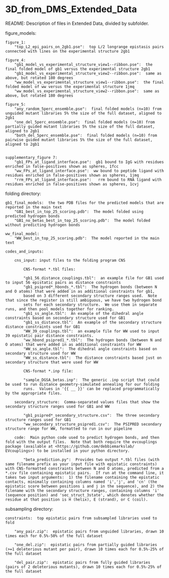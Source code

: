 # 3D_from_DMS_Extended_Data

README:  Description of files in Extended Data, divided by subfolder.


figure_models:

    figure_1:
        "top_L2_epi_pairs_on_2gb1.pse":  top L/2 longrange epistasis pairs connected with lines on the experimental structure 2gb1

    figure_4:
        "gb1_model_vs_experimental_structure_view1--ribbon.pse":  the final folded model of gb1 versus the experimental structure 2gb1
        "gb1_model_vs_experimental_structure_view2--ribbon.pse":  same as above, but rotated 180 degrees
        "ww_model_vs_experimental_structure_view1--ribbon.pse":  the final folded model of ww versus the experimental structure 1jmq
        "ww_model_vs_experimental_structure_view2--ribbon.pse":  same as above, but rotated 180 degrees

    figure_5:
        "any_random_5perc_ensemble.pse":  final folded models (n=10) from unguided mutant libraries 5% the size of the full dataset, aligned to 2gb1
        "one_del_5perc_ensemble.pse":  final folded models (n=10) from partially guided mutant libraries 5% the size of the full dataset, aligned to 2gb1
        "both_del_5perc_ensemble.pse":  final folded models (n=10) from pairwise guided mutant libraries 5% the size of the full dataset, aligned to 2gb1


    supplementary_figure 7:
        "gb1_FPs_at_ligand_interface.pse":  gb1 bound to IgG with residues enriched in false-positives shown as spheres, 1fcc
        "ww_FPs_at_ligand_interface.pse":  ww bound to peptide ligand with residues enriched in false-positives shown as spheres, 1jmq
        "rrm_FPs_at_ligand_interface.pse":   rrm bound to RNA ligand with residues enriched in false-positives shown as spheres, 1cvj



folding directory:

    gb1_final_models:  the two PDB files for the predicted models that are reported in the main text
        "GB1_best_in_top_25_scoring.pdb":  The model folded using predicted hydrogen bonds
        "GB1_no_betas_best_in_top_25_scoring.pdb":  The model folded without predicting hydrogen bonds
        
    ww_final_model:  
        "WW_best_in_top_25_scoring.pdb":  The model reported in the main text
        
    codes_and_inputs:
        
        cns_input: input files to the folding program CNS
        
            CNS-format *.tbl files:
            
            "gb1_56_distance_couplings.tbl":  an example file for GB1 used to input 56 epistatic pairs as distance constraints
            "gb1_psipred*_hbonds_*.tbl":  The hydrogen bonds (between N and O atoms) that were added in as additional constraints for gb1, 
            based on 3 different secondary structure ranges used.  Note that since the register is still ambiguous, we have two hydrogen bond 
            sets for each secondary structure.  We use them in separate runs, and then pool models together for ranking.
            "gb1_ss_angle.tbl":  An example of the dihedral angle constraints based on secondary structure used for GB1
            "gb1_ss_distance.tbl":  An example of the secondary structure distance constraints used for GB1
            "WW_39_couplings.tbl":  an example file for WW used to input 39 epistatic pair distance constraints.
            "ww_hbond_psipred1_*.tbl":  The hydrogen bonds (between N and O atoms) that were added in as additional constraints for WW
            "WW_ss_angle.tbl":  The dihedral angle constraints based on secondary structure used for WW
            "WW_ss_distance.tbl":  The distance constraints based just on secondary structure that were used for WW
            
            CNS-format *.inp file:
            
            "sample_DGSA_betas.inp":  The generic .inp script that could be used to run distance geometry-simulated annealing for our folding     
            runs.  Values in '{{ __ }}' can be replaced programmatically by the appropriate files.
            
        secondary_structure:  Comma-separated values files that show the secondary structure ranges used for GB1 and WW
        
            "gb1_psipred*_secondary_structure.csv":  The three secondary structure ranges used for GB1
            "ww_secondary_structure_psipred1.csv":  The PSIPRED secondary structure range for WW, formatted to run in our pipeline
            
        code:  Main python code used to predict hydrogen bonds, and then fold with the output files.  Note that both require the evcouplings package (available at <https://github.com/debbiemarkslab/  EVcouplings>) to be installed in your python directory.
            
            "beta_prediction.py":  Provides two output *.tbl files (with same filename prefix as your input file with epistatic constraints) with CNS-formatted constraints between N and O atoms, predicted from a *.csv file containing epistatic pairs.  If run at the command line, it takes two input arguments:  1) the filename containing the epistatic contacts, minimally containing columns named 'i','j', and 'cn' (the epistatic score between positions i and j in the sequence), and 2) the filename with the secondary structure ranges, containing columns 'i' (sequence position) and 'sec_struct_3state', which denotes whether the residue at that position is H (helix), E (strand), or C (coil).
 

subsampling directory:

    constraints:  top epistatic pairs from subsampled libraries used to fold

        "any_pair.zip":  epistatic pairs from unguided libraries, drawn 10 times each for 0.5%-50% of the full dataset

        "one_del.zip":  epistatic pairs from partially guided libraries (>=1 deleterious mutant per pair), drawn 10 times each for 0.5%-25% of the full dataset

        "del_pair.zip":  epistatic pairs from fully guided libraries (pairs of 2 deleterious mutants), drawn 10 times each for 0.5%-25% of the full dataset
        
    
        
